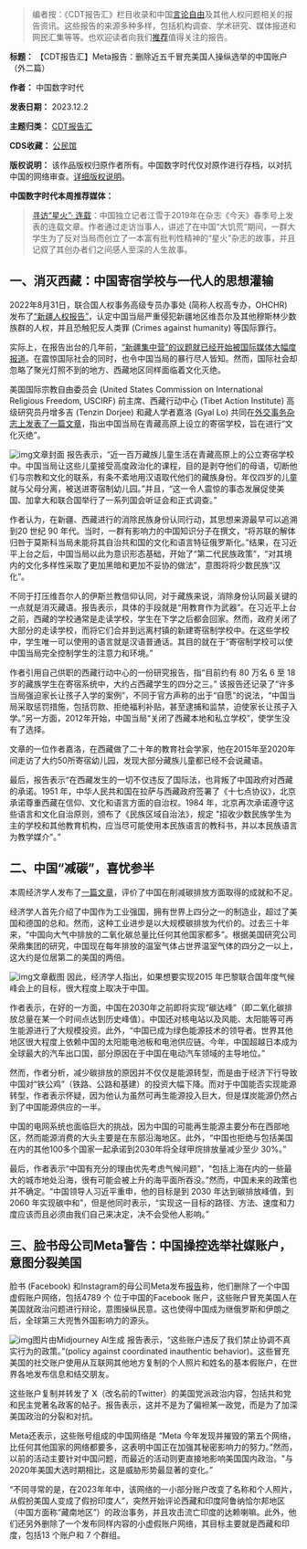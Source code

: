 



> 
> 编者按：《CDT报告汇》栏目收录和中国[言论自由](https://chinadigitaltimes.net/space/言论自由)及其他人权问题相关的报告资讯。这些报告的来源多种多样，包括机构调查、学术研究、媒体报道和网民汇集等等。也欢迎读者向我们[推荐](https://chinadigitaltimes.net/chinese/telegrambot)值得关注的报告。
> 
> 
> 




**标题：** 【CDT报告汇】Meta报告：删除近五千冒充美国人操纵选举的中国账户（外二篇）  

**作者：** 中国数字时代  

**发表日期：** 2023.12.2  

**主题归类：** [CDT报告汇](https://chinadigitaltimes.net/chinese/category/cdt-stories/cdt%E6%8A%A5%E5%91%8A%E6%B1%87)  

**CDS收藏：** [公民馆](https://chinadigitaltimes.net/space/%E5%85%AC%E6%B0%91%E9%A6%86)  

**版权说明：** 该作品版权归原作者所有。中国数字时代仅对原作进行存档，以对抗中国的网络审查。[详细版权说明](https://chinadigitaltimes.net/chinese/copyright)。


**中国数字时代本周推荐媒体：** 



> 
> [寻访“星火”· 连载](https://chinadigitaltimes.net/chinese/tag/%e5%af%bb%e8%ae%bf%e6%98%9f%e7%81%ab)：中国独立记者江雪于2019年在杂志《今天》春季号上发表的连载文章。作者通过走访当事人，讲述了在中国“大饥荒”期间，一群大学生为了反对当局而创立了一本富有批判性精神的“星火”杂志的故事，并且记叙了其创办者们之间感人至深的人生故事。
> 
> 
> 


一、消灭西藏：中国寄宿学校与一代人的思想灌输
----------------------


2022年8月31日，联合国人权事务高级专员办事处 (简称人权高专办，OHCHR) 发布了[“新疆人权报告”](https://www.ohchr.org/zh/documents/country-reports/ohchr-assessment-human-rights-concerns-xinjiang-uyghur-autonomous-region)，认定中国当局严重侵犯新疆地区维吾尔及其他穆斯林少数族群的人权，并且恐触犯反人类罪 (Crimes against humanity) 等国际罪行。


实际上，在报告出台的几年前，[“新疆集中营”的议题就已经开始被国际媒体大幅度报道](https://chinadigitaltimes.net/chinese/686427.html)。在震惊国际社会的同时，也令中国当局的暴行尽人皆知。然而，国际社会却忽略了聚光灯照不到的地方、西藏地区同样面临着文化灭绝。


美国国际宗教自由委员会 (United States Commission on International Religious Freedom, USCIRF) 前主席、西藏行动中心 (Tibet Action Institute) 高级研究员丹增多吉 (Tenzin Dorjee) 和藏人学者嘉洛 (Gyal Lo) 共同在[外交事务杂志上发表了一篇文章](https://www.foreignaffairs.com/tibet/erasing-tibet)，指出中国当局在青藏高原上设立的寄宿学校，旨在进行“文化灭绝”。


![img](https://chinadigitaltimes.net/chinese/files/2023/12/Erasing-Tibet_-Chinese-Boarding-Schools-and-the-Indoctrination-of-a-G_-www.foreignaffairs.com_.png)文章封面
报告表示，“近一百万藏族儿童生活在青藏高原上的公立寄宿学校中。中国当局让这些儿童接受高度政治化的课程，目的是剥夺他们的母语，切断他们与宗教和文化的联系，有条不紊地用汉语取代他们的藏族身份。年仅四岁的儿童就与父母分离，被送进寄宿制幼儿园。”并且，“这一令人震惊的事态发展促使美国、加拿大和联合国举行了一系列国会听证会和正式调查。”


作者认为，在新疆、西藏进行的消除民族身份认同行动，其思想来源最早可以追溯到20 世纪 90 年代。当时，一群有影响力的中国知识分子在撰文，“将苏联的解体归咎于莫斯科当局未能将其自治共和国的文化和语言特征俄罗斯化。”结果，在习近平上台之后，中国当局以此为意识形态基础，开始了“第二代民族政策”，“对其境内的文化多样性采取了更加黑暗和更加不妥协的做法”，意图将将少数民族“汉化”。


不同于打压维吾尔人的伊斯兰教信仰认同，对于藏族来说，消除身份认同最关键的一点就是消灭藏语。报告表示，具体的手段就是“用教育作为武器”。在习近平上台之前，西藏的学校通常是走读学校，学生在下学之后都会回家。然而，政府关闭了大部分的走读学校，而将它们合并到远离村镇的新建寄宿制学校中。在这些学校中，学生唯一可以使用的语言就是汉语普通话。其目的就在于“寄宿制学校可以使中国当局完全控制学生的注意力和环境。”


作者引用自己供职的西藏行动中心的一份研究报告，指“目前约有 80 万名 6 至 18 岁的藏族学生在寄宿系统中，大约占西藏学生的四分之三。” 该报告还记录了“许多当局强迫家长让孩子入学的案例”，不同于官方声称的出于“自愿”的说法，“中国当局采取惩罚措施，包括罚款、拒绝福利补贴，甚至逮捕和监禁，迫使家长让孩子入学。”另一方面，2012年开始，中国当局“关闭了西藏本地和私立学校”，使学生没有了选择。


文章的一位作者嘉洛，在西藏做了二十年的教育社会学家，他在2015年至2020年间走访了大约50所寄宿幼儿园，发现大部分藏族儿童都已经不会说藏语。


最后，报告表示“在西藏发生的一切不仅违反了国际法，也背叛了中国政府对西藏的承诺。1951 年，中华人民共和国在拉萨与西藏政府签署了《十七点协议》，北京承诺尊重西藏在信仰、文化和语言方面的自治权。1984 年，北京再次承诺遵守这些语言和文化自治原则，颁布了《民族区域自治法》，规定 "招收少数民族学生为主的学校和其他教育机构，应当尽可能使用本民族语言的教科书，并以本民族语言为教学媒介"。”


二、中国“减碳”，喜忧参半
-------------


本周经济学人发布了[一篇文章](https://www.economist.com/china/2023/11/27/will-china-save-the-planet-or-destroy-it)，评价了中国在削减碳排放方面取得的成就和不足。


经济学人首先介绍了中国作为工业强国，拥有世界上四分之一的制造业，超过了美国和德国的总和。然而，这种工业进步是以大规模碳排放为代价的。过去三十年来，“中国向大气中排放的二氧化碳总量比任何其他国家都多”。根据美国研究公司荣鼎集团的研究，中国现在每年排放的温室气体占世界温室气体的四分之一以上，这大约是位居第二的美国的两倍。


![img](https://chinadigitaltimes.net/chinese/files/2023/12/Will-China-save-the-planet-or-destroy-it_-www.economist.com_.png)文章截图
因此，经济学人指出，如果想要实现2015 年巴黎联合国年度气候峰会上的目标，很大程度上取决于中国。


作者表示，在好的一方面，中国在2030年之前即将实现“碳达峰”（即二氧化碳排放总量在某一个时间点达到历史峰值）。中国还对核电站以及风能、太阳能等可再生能源进行了大规模投资。此外，“中国已成为绿色能源技术的领导者。世界其他地区很大程度上依赖中国的太阳能电池板和电池供应链。今年，中国超越日本成为全球最大的汽车出口国，部分原因在于中国在电动汽车领域的主导地位。”


然而，作者分析，减少碳排放的原因并不仅仅是能源转型，而是由于经济下行导致中国对“铁公鸡”（铁路、公路和基建）的投资大幅下降。而对于中国能否实现能源转型，作者表示怀疑，因为他认为虽然可再生能源投入巨大，但是煤炭能源仍然占到了中国能源供应的一半。


中国的电网系统也面临巨大的挑战，因为中国的可能再生能源主要分布在西部地区，然而能源消费的大头主要是在东部沿海地区。此外，“中国也拒绝与包括美国在内的其他100多个国家一起承诺到2030年将全球甲烷排放量减少至少 30%。”


最后，作者表示“中国有充分的理由优先考虑气候问题”，“包括上海在内的一些最大的城市地处沿海，很有可能会被上升的海平面所吞没。”然而，中国未来的政策也并不确定。“中国领导人习近平重申，他的目标是到 2030 年达到碳排放峰值，到 2060 年实现碳中和”，但是他同时表示，“实现这一目标的路径、方法、速度和力度应该而且必须由我们自己来决定，决不会受他人影响。”


三、脸书母公司Meta警告：中国操控选举社媒账户，意图分裂美国
-------------------------------


脸书 (Facebook) 和Instagram的母公司Meta发布[报告](https://transparency.fb.com/zh-cn/metasecurity/threat-reporting/)称，他们删除了一个中国虚假账户网络，包括4789 个 位于中国的Facebook 账户，这些账户冒充美国人在美国就政治问题进行辩论，意图操纵民意。这也使得中国成为继俄罗斯和伊朗之后，全球第三大兜售外国影响力的源头。


![img](https://chinadigitaltimes.net/chinese/files/2023/12/ourteam_Chinese_communist_party_hackers_information_operations__0ae1f7ab-5107-437f-b525-fc00ec56f835.webp)图片由Midjourney AI生成
报告表示，“这些账户违反了我们禁止协调不真实行为的政策。”(policy against coordinated inauthentic behavior)。这些冒充美国的社交账户使用从互联网其他地方复制的个人照片和姓名的基本假账户，在世界各地发布信息和结交朋友。


这些账户复制并转发了 X（改名前的Twitter）的美国党派政治内容，包括共和党和民主党著名政客的帖子。报告表示，这并不是为了偏袒某一政党，而是为了加深美国政治的分裂和对抗。


Meta还表示，这些账号组成的中国网络是 “Meta 今年发现并摧毁的第五个网络，比任何其他国家的网络都要多，这表明中国正在加强其秘密影响力的努力。”然而，以前的活动主要针对中国问题，而最近的活动则更直接地影响美国国内政治。"与2020年美国大选时期相比，这是威胁形势最显著的变化。”


“不同寻常的是，在2023年年中，该网络的一小部分账户改变了名称和个人照片，从假扮美国人变成了假扮印度人”，突然开始评论西藏和印度阿鲁纳恰尔邦地区（中国方面称“藏南地区”）的政治事务，并且攻击流亡印度的达赖喇嘛。此外，他们还另外删除了一个发布同样内容的小虚假账户网络，其目标主要就是西藏和印度，包括13 个账户和 7 个群组。







